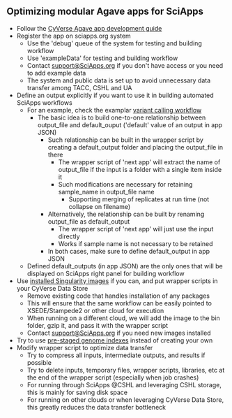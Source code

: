 Optimizing modular Agave apps for SciApps
-------
* Follow the [CyVerse Agave app development guide](https://github.com/cyverse/cyverse-sdk)
* Register the app on sciapps.org system
  * Use the 'debug' queue of the system for testing and building workflow
  * Use 'exampleData' for testing and building workflow
  * Contact support@SciApps.org if you don't have access or you need to add example data 
  * The system and public data is set up to avoid unnecessary data transfer among TACC, CSHL and UA
* Define an output explicitly if you want to use it in building automated SciApps workflows
  * For an example, check the examplar [variant calling workflow](../wrappers/platypus_workflow/README.md)
    * The basic idea is to build one-to-one relationship between output_file and default_ouput ('default' value of an output in app JSON)
      * Such relationship can be built in the wrapper script by creating a default_output folder and placing the output_file in there
        * The wrapper script of 'next app' will extract the name of output_file if the input is a folder with a single item inside it
        * Such modifications are necessary for retaining sample_name in output_file name
          * Supporting merging of replicates at run time (not collapse on filename)
      * Alternatively, the relationship can be built by renaming output_file as default_output
        * The wrapper script of 'next app' will just use the input directly
        * Works if sample name is not necessary to be retained
      * In both cases, make sure to define default_output in app JSON
  * Defined default_outputs (in app JSON) are the only ones that will be displayed on SciApps right panel for building workflow
* Use [installed Singularity images](Singularity-SciApps.md) if you can, and put wrapper scripts in your CyVerse Data Store
  * Remove existing code that handles installation of any packages
  * This will ensure that the same workflow can be easily pointed to XSEDE/Stampede2 or other cloud for execution
  * When running on a different cloud, we will add the image to the bin folder, gzip it, and pass it with the wrapper script
  * Contact support@SciApps.org if you need new images installed
* Try to use [pre-staged genome indexes](Genome-Services.md) instead of creating your own
* Modify wrapper script to optimize data transfer
  * Try to compress all inputs, intermediate outputs, and results if possible
  * Try to delete inputs, temporary files, wrapper scripts, libraries, etc at the end of the wrapper script (especially when job crashes)
  * For running through SciApps @CSHL and leveraging CSHL storage, this is mainly for saving disk space 
  * For running on other clouds or when leveraging CyVerse Data Store, this greatly reduces the data transfer bottleneck
